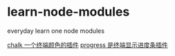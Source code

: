 # learn-node-modules
everyday learn one node modules

[chalk 一个终端颜色的插件](./charlk_demo.js)
[progress 是终端显示进度条插件](./progress.js)